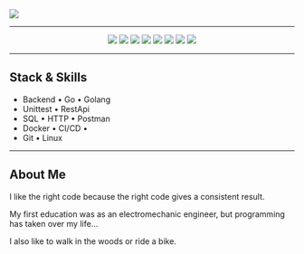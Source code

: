 <img src="https://capsule-render.vercel.app/api?type=waving&height=150&color=50ba4e&text=Hi%20there! 𝙸'𝚖 Ilya&fontAlign=60&animation=fadeIn&reversal=false&fontColor=595959&fontSize=40&descAlignY=50&section=header&fontAlignY=38" />

---

<p align="center">
  <img src="https://img.shields.io/badge/go-00ADD8?style=for-the-badge&logo=go&logoColor=white"/>
  <img src="https://img.shields.io/badge/Django-092E20?style=for-the-badge&logo=django&logoColor=white"/>
  <img src="https://img.shields.io/badge/Sqlite-003B57?style=for-the-badge&logo=sqlite&logoColor=white"/>
  <img src="https://img.shields.io/badge/FastAPI-009688?style=for-the-badge&logo=fastapi&logoColor=white"/>
  <img src="https://img.shields.io/badge/Docker-2496ED?style=for-the-badge&logo=docker&logoColor=white"/>
  <img src="https://img.shields.io/badge/GitHub_Actions-2088FF?style=for-the-badge&logo=github-actions&logoColor=white"/>
  <img src="https://img.shields.io/badge/Figma-F24E1E?style=for-the-badge&logo=figma&logoColor=white"/>
  <img src="https://img.shields.io/badge/Tilda-000000?style=for-the-badge&logo=tilda&logoColor=white"/>
</p>


---

## Stack & Skills

- Backend • Go • Golang
- Unittest • RestApi 
- SQL • HTTP • Postman
- Docker •  CI/CD • 
- Git • Linux
 
---

## About Me

I like the right code because the right code gives a consistent result.

My first education was as an electromechanic engineer, but programming has taken over my life...

I also like to walk in the woods or ride a bike.

